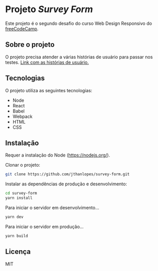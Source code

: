 # Projeto _Survey Form_
Este projeto é o segundo desafio do curso Web Design Responsivo do [freeCodeCamp](https://www.freecodecamp.org/).

## Sobre o projeto

O projeto precisa atender a várias histórias de usuário para passar nos testes.
[Link com as histórias de usuário.](https://www.freecodecamp.org/learn/responsive-web-design/responsive-web-design-projects/build-a-survey-form)

## Tecnologias

O projeto utiliza as seguintes tecnologias:

- Node
- React
- Babel
- Webpack
- HTML
- CSS

## Instalação

Requer a instalação do Node (https://nodejs.org/).

Clonar o projeto:
```sh
git clone https://github.com/jthanlopes/survey-form.git
```

Instalar as dependências de produção e desenvolvimento:

```sh
cd survey-form
yarn install
```

Para iniciar o servidor em desenvolvimento...

```sh
yarn dev
```

Para iniciar o servidor em produção...

```sh
yarn build
```

## Licença

MIT
